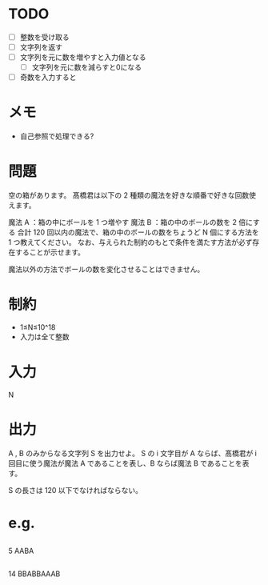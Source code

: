 # TODO
- [ ] 整数を受け取る
- [ ] 文字列を返す
- [ ] 文字列を元に数を増やすと入力値となる
  - [ ] 文字列を元に数を減らすと0になる
- [ ] 奇数を入力すると

# メモ
- 自己参照で処理できる?

# 問題
空の箱があります。
髙橋君は以下の 2 種類の魔法を好きな順番で好きな回数使えます。

魔法 A ：箱の中にボールを 1 つ増やす
魔法 B ：箱の中のボールの数を 2 倍にする
合計 120 回以内の魔法で、箱の中のボールの数をちょうど N 個にする方法を 1 つ教えてください。
なお、与えられた制約のもとで条件を満たす方法が必ず存在することが示せます。

魔法以外の方法でボールの数を変化させることはできません。

# 制約
- 1≤N≤10^18
- 入力は全て整数

# 入力
N

# 出力
A , B のみからなる文字列 S を出力せよ。
S の i 文字目が A ならば、髙橋君が i 回目に使う魔法が魔法 A であることを表し、B ならば魔法 B であることを表す。

S の長さは 120 以下でなければならない。

# e.g.
##
5
AABA
##
14
BBABBAAAB
